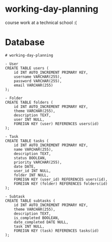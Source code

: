 # working-day-planning
course work at a technical school :(

# Database

    # working-day-planning

    - User
    CREATE TABLE users (
        id INT AUTO_INCREMENT PRIMARY KEY,
        username VARCHAR(255),
        password VARCHAR(255),
        email VARCHAR(255)
    );

    - Folder
    CREATE TABLE folders (
        id INT AUTO_INCREMENT PRIMARY KEY,
        theme VARCHAR(255),
        description TEXT,
        user INT NULL,
        FOREIGN KEY (user) REFERENCES users(id)
    );
    
    - Task
    CREATE TABLE tasks (
        id INT AUTO_INCREMENT PRIMARY KEY,
        name VARCHAR(255),
        description TEXT,
        status BOOLEAN,
        priority VARCHAR(255),
        date DATE,
        user_id INT NULL,
        folder INT NULL,
        FOREIGN KEY (user_id) REFERENCES users(id),
        FOREIGN KEY (folder) REFERENCES folders(id)
    );

    - Subtask
    CREATE TABLE subtasks (
        id INT AUTO_INCREMENT PRIMARY KEY,
        theme VARCHAR(255),
        description TEXT,
        is_completed BOOLEAN,
        date_completed DATE NULL,
        task INT NULL,
        FOREIGN KEY (task) REFERENCES tasks(id)
    );